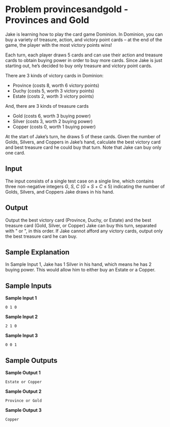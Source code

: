 # Problem provincesandgold - Provinces and Gold

Jake is learning how to play the card game Dominion. In Dominion, you can buy a variety of treasure, action, and victory point cards – at the end of the game, the player with the most victory points wins!

Each turn, each player draws 5 cards and can use their action and treasure cards to obtain buying power in order to buy more cards. Since Jake is just starting out, he’s decided to buy only treasure and victory point cards.

There are 3 kinds of victory cards in Dominion:

* Province (costs 8, worth 6 victory points)
* Duchy (costs 5, worth 3 victory points)
* Estate (costs 2, worth 3 victory points)

And, there are 3 kinds of treasure cards

* Gold (costs 6, worth 3 buying power)
* Silver (costs 3, worth 2 buying power)
* Copper (costs 0, worth 1 buying power)

At the start of Jake’s turn, he draws 5 of these cards. Given the number of Golds, Silvers, and Coppers in Jake’s hand, calculate the best victory card and best treasure card he could buy that turn. Note that Jake can buy only one card.

## Input

The input consists of a single test case on a single line, which contains three non-negative integers *G*, *S*, *C* (*G* + *S* + *C* ≤ 5) indicating the number of Golds, Silvers, and Coppers Jake draws in his hand.

## Output

Output the best victory card (Province, Duchy, or Estate) and the best treasure card (Gold, Silver, or Copper) Jake can buy this turn, separated with " or ", in this order. If Jake cannot afford any victory cards, output only the best treasure card he can buy.

## Sample Explanation

In Sample Input 1, Jake has 1 Silver in his hand, which means he has 2 buying power. This would allow him to either buy an Estate or a Copper.

## Sample Inputs

**Sample Input 1**
```
0 1 0
```

**Sample Input 2**
```
2 1 0
```

**Sample Input 3**
```
0 0 1
```

## Sample Outputs

**Sample Output 1**
```
Estate or Copper
```

**Sample Output 2**
```
Province or Gold
```

**Sample Output 3**
```
Copper
```
